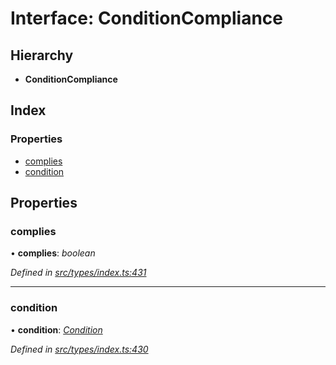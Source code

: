 # Interface: ConditionCompliance

## Hierarchy

* **ConditionCompliance**

## Index

### Properties

* [complies](conditioncompliance.md#complies)
* [condition](conditioncompliance.md#condition)

## Properties

###  complies

• **complies**: *boolean*

*Defined in [src/types/index.ts:431](https://github.com/PolymathNetwork/polymesh-sdk/blob/23062de4/src/types/index.ts#L431)*

___

###  condition

• **condition**: *[Condition](../globals.md#condition)*

*Defined in [src/types/index.ts:430](https://github.com/PolymathNetwork/polymesh-sdk/blob/23062de4/src/types/index.ts#L430)*
